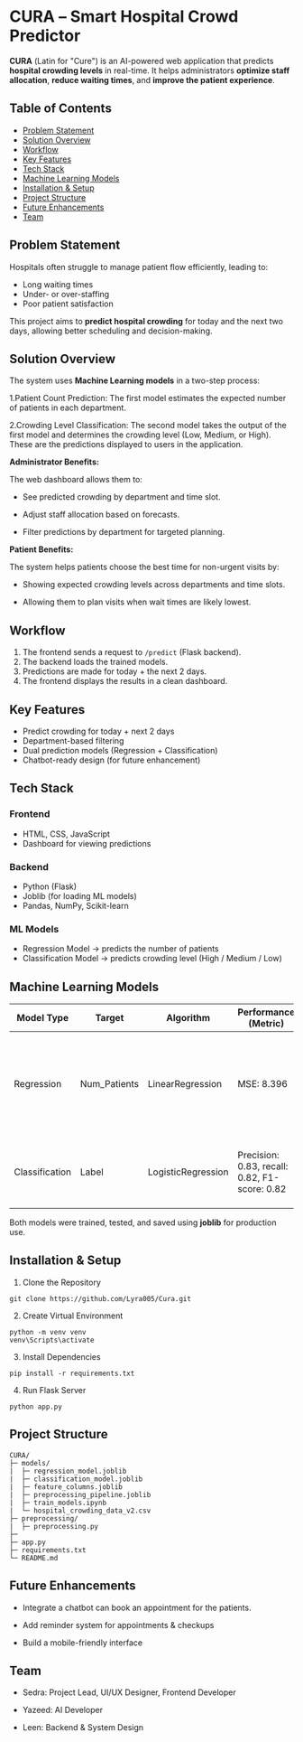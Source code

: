 # CURΑ – Smart Hospital Crowd Predictor

**CURΑ** (Latin for "Cure") is an AI-powered web application that predicts **hospital crowding levels** in real-time. It helps administrators **optimize staff allocation**, **reduce waiting times**, and **improve the patient experience**.

## Table of Contents
- [Problem Statement](#problem-statement)
- [Solution Overview](#solution-overview)
- [Workflow](#workflow)
- [Key Features](#key-features)
- [Tech Stack](#tech-stack)
- [Machine Learning Models](#machine-learning-models)
- [Installation & Setup](#installation--setup)
- [Project Structure](#project_structure)
- [Future Enhancements](#future-enhancements)
- [Team](#team)

## Problem Statement
Hospitals often struggle to manage patient flow efficiently, leading to:
- Long waiting times
- Under- or over-staffing
- Poor patient satisfaction

This project aims to **predict hospital crowding** for today and the next two days, allowing better scheduling and decision-making.

## Solution Overview
The system uses **Machine Learning models** in a two-step process:

1.Patient Count Prediction: The first model estimates the expected number of patients in each department.

2.Crowding Level Classification: The second model takes the output of the first model and determines the crowding level (Low, Medium, or High). These are the predictions displayed to users in the application.

**Administrator Benefits:**

The web dashboard allows them to:

- See predicted crowding by department and time slot.

- Adjust staff allocation based on forecasts.

- Filter predictions by department for targeted planning.

**Patient Benefits:**

The system helps patients choose the best time for non-urgent visits by:

- Showing expected crowding levels across departments and time slots.

- Allowing them to plan visits when wait times are likely lowest.

## Workflow
1. The frontend sends a request to `/predict` (Flask backend).
2. The backend loads the trained models.
3. Predictions are made for today + the next 2 days.
4. The frontend displays the results in a clean dashboard.

## Key Features
-  Predict crowding for today + next 2 days  
-  Department-based filtering  
-  Dual prediction models (Regression + Classification)   
-  Chatbot-ready design (for future enhancement)  

## Tech Stack

### **Frontend**
- HTML, CSS, JavaScript 
- Dashboard for viewing predictions

### **Backend**
- Python (Flask)
- Joblib (for loading ML models)
- Pandas, NumPy, Scikit-learn

### **ML Models**
- Regression Model → predicts the number of patients  
- Classification Model → predicts crowding level (High / Medium / Low)

## Machine Learning Models 


| Model Type    | Target        |Algorithm              | Performance (Metric)         | Output                         | Notes / Rationale |
|---------------|---------------|----------------------|------------------------------|--------------------------------|------------------|
| Regression    | Num_Patients  | LinearRegression | MSE: 8.396        | Predicted number of patients  | Chosen for handling linear relationships and capturing feature interactions effectively |
| Classification| Label         | LogisticRegression| Precision: 0.83, recall: 0.82, F1-score: 0.82| Crowding level (High, Medium, Low) | Works well for multi-class classification and is robust to overfitting |


Both models were trained, tested, and saved using **joblib** for production use.

## Installation & Setup

1. Clone the Repository
```
git clone https://github.com/Lyra005/Cura.git
```

2. Create Virtual Environment
```
python -m venv venv 
venv\Scripts\activate
```

3. Install Dependencies
 ```
 pip install -r requirements.txt
 ```

4. Run Flask Server
```
python app.py
```

## Project Structure

```
CURA/
├─ models/
|  ├─ regression_model.joblib
|  ├─ classification_model.joblib
|  ├─ feature_columns.joblib
|  ├─ preprocessing_pipeline.joblib
|  ├─ train_models.ipynb
|  └─ hospital_crowding_data_v2.csv
├─ preprocessing/
|  ├─ preprocessing.py
├─ 
├─ app.py
├─ requirements.txt
└─ README.md
```

## Future Enhancements

- Integrate a chatbot can book an appointment for the patients.

- Add reminder system for appointments & checkups

- Build a mobile-friendly interface

## Team

- Sedra: Project Lead, UI/UX Designer, Frontend Developer

- Yazeed: AI Developer

- Leen: Backend & System Design
